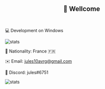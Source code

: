 <h2 align="center">👋 Wellcome </h2>
<br>

💻 Development on Windows


![stats](https://github-readme-stats.vercel.app/api/top-langs/?username=julesG10&layout=compact&langs_count=18&hide=other&theme=dark)

🏴 Nationality: France 🇫🇷

✉️ Email: jules10avrg@gmail.com

💬 Discord: jules#6751

![stats](https://github-readme-stats.vercel.app/api?username=julesG10&show_icons=true&theme=dark)
